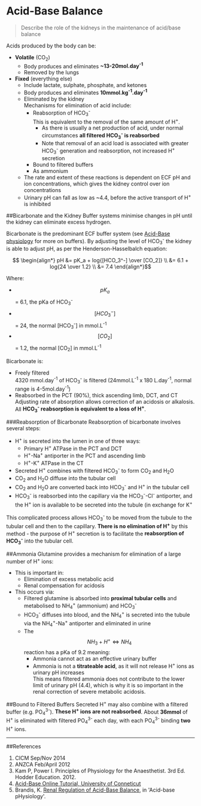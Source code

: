 # Acid-Base Balance
> Describe the role of the kidneys in the maintenance of acid/base balance

Acids produced by the body can be:
* **Volatile** (CO<sub>2</sub>)  
  * Body produces and eliminates <strong>~13-20mol.day<sup>-1</sup></strong>
  * Removed by the lungs
* **Fixed** (everything else)
  * Include lactate, sulphate, phosphate, and ketones
  * Body produces and eliminates <strong>10mmol.kg<sup>-1</sup>.day<sup>-1</sup></strong>
  * Eliminated by the kidney  
  Mechanisms for elimination of acid include:
    * Reabsorption of HCO<sub>3</sub><sup>-</sup>  
      This is equivalent to the removal of the same amount of H<sup>+</sup>.
      * As there is usually a net production of acid, under normal circumstances **all filtered HCO<sub>3</sub><sup>-</sup> is reabsorbed**
      * Note that removal of an acid load is associated with greater HCO<sub>3</sub><sup>-</sup> generation and reabsorption, not increased H<sup>+</sup> secretion 
    * Bound to filtered buffers
    * As ammonium
  * The rate and extent of these reactions is dependent on ECF pH and ion concentrations, which gives the kidney control over ion concentrations
  * Urinary pH can fall as low as ~4.4, before the active transport of H<sup>+</sup> is inhibited

##Bicarbonate and the Kidney
Buffer systems minimise changes in pH until the kidney can eliminate excess hydrogen.

Bicarbonate is the predominant ECF buffer system (see [Acid-Base physiology](principles-of-acid-base-physiology.md) for more on buffers). By adjusting the level of HCO<sub>3</sub><sup>-</sup> the kidney is able to adjust pH, as per the Henderson-Hasselbalch equation:

$$ \begin{align*}
pH &= pK_a + log{[HCO_3^-] \over [CO_2]} \\
&= 6.1 + log{24 \over 1.2} \\
&= 7.4
\end{align*}$$

Where:
* $$pK_a$$ = 6.1, the pKa of HCO<sub>3</sub><sup>-</sup>
* $$[HCO_3^-]$$ = 24, the normal [HCO<sub>3</sub><sup>-</sup>] in mmol.L<sup>-1</sup>
* $$[CO_2]$$ = 1.2, the normal [CO<sub>2</sub>] in mmol.L<sup>-1</sup>

Bicarbonate is:
* Freely filtered  
  4320 mmol.day<sup>-1</sup> of HCO<sub>3</sub><sup>-</sup> is filtered (24mmol.L<sup>-1</sup> x 180 L.day<sup>-1</sup>, normal range is 4-5mol.day<sup>-1</sup>)
* Reabsorbed in the PCT (90%), thick ascending limb, DCT, and CT  
  Adjusting rate of absorption allows correction of an acidosis or alkalosis. All **HCO<sub>3</sub><sup>-</sup> reabsorption is equivalent to a loss of H<sup>+</sup>**.

###Reabsorption of Bicarbonate
Reabsorption of bicarbonate involves several steps:
* H<sup>+</sup> is secreted into the lumen in one of three ways:
    * Primary H<sup>+</sup> ATPase in the PCT and DCT
    * H<sup>+</sup>-Na<sup>+</sup> antiporter in the PCT and ascending limb
    * H<sup>+</sup>-K<sup>+</sup> ATPase in the CT
* Secreted H<sup>+</sup> combines with filtered HCO<sub>3</sub><sup>-</sup> to form CO<sub>2</sub> and H<sub>2</sub>O
* CO<sub>2</sub> and H<sub>2</sub>O diffuse into the tubular cell
* CO<sub>2</sub> and H<sub>2</sub>O are converted back into HCO<sub>3</sub><sup>-</sup> and H<sup>+</sup> in the tubular cell
* HCO<sub>3</sub><sup>-</sup> is reabsorbed into the capillary via the HCO<sub>3</sub><sup>-</sup>-Cl<sup>-</sup> antiporter, and the H<sup>+</sup> ion is available to be secreted into the tubule (in exchange for K<sup>+</sup>

This complicated process allows HCO<sub>3</sub><sup>-</sup> to be moved from the tubule to the tubular cell and then to the capillary. **There is no elimination of H<sup>+</sup>** by this method - the purpose of H<sup>+</sup> secretion is to facilitate the **reabsorption of HCO<sub>3</sub><sup>-</sup>** into the tubular cell.

##Ammonia
Glutamine provides a mechanism for elimination of a large number of H<sup>+</sup> ions:
* This is important in:
  * Elimination of excess metabolic acid
  * Renal compensation for acidosis
* This occurs via:
  * Filtered glutamine is absorbed into **proximal tubular cells** and metabolised to NH<sub>4</sub><sup>+</sup> (ammonium) and HCO<sub>3</sub><sup>-</sup>
  * HCO<sub>3</sub><sup>-</sup> diffuses into blood, and the NH<sub>4</sub><sup>+</sup> is secreted into the tubule via the NH<sub>4</sub><sup>+</sup>-Na<sup>+</sup> antiporter and eliminated in urine  
  * The $$NH_3 + H^+ \Leftrightarrow NH_4$$ reaction has a pKa of 9.2 meaning:
    * Ammonia cannot act as an effective urinary buffer
    * Ammonia is not a **titrateable acid**, as it will not release H<sup>+</sup> ions as urinary pH increases  
    This means filtered ammonia does not contribute to the lower limit of urinary pH (4.4), which is why it is so important in the renal correction of severe metabolic acidosis.

##Bound to Filtered Buffers
Secreted H<sup>+</sup> may also combine with a filtered buffer (e.g. PO<sub>4</sub><sup>3-</sup>). **These H<sup>+</sup> ions are not reabsorbed**. About **36mmol** of H<sup>+</sup> is eliminated with filtered PO<sub>4</sub><sup>3-</sup> each day, with each PO<sub>4</sub><sup>3-</sup> binding **two** H<sup>+</sup> ions.

---
##References
1. CICM Sep/Nov 2014
2. ANZCA Feb/April 2012
3. Kam P, Power I. Principles of Physiology for the Anaesthetist. 3rd Ed. Hodder Education. 2012.
4. [Acid-Base Online Tutorial, University of Conneticut](http://fitsweb.uchc.edu/student/selectives/TimurGraham/Bicarbonate_reabsorption.html)
5. Brandis, K. [Renal Regulation of Acid-Base Balance](http://www.anaesthesiamcq.com/AcidBaseBook/ab2_4b.php), in 'Acid-base pHysiology'.